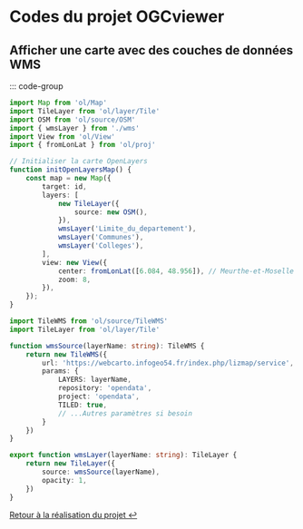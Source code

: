 # Codes du projet OGCviewer

## Afficher une carte avec des couches de données WMS

::: code-group

```typescript [map.ts]
import Map from 'ol/Map'
import TileLayer from 'ol/layer/Tile'
import OSM from 'ol/source/OSM'
import { wmsLayer } from './wms'
import View from 'ol/View'
import { fromLonLat } from 'ol/proj'

// Initialiser la carte OpenLayers
function initOpenLayersMap() {
    const map = new Map({
        target: id,
        layers: [
            new TileLayer({
                source: new OSM(),
            }),
            wmsLayer('Limite_du_departement'),
            wmsLayer('Communes'),
            wmsLayer('Colleges'),
        ],
        view: new View({
            center: fromLonLat([6.084, 48.956]), // Meurthe-et-Moselle
            zoom: 8,
        }),
    });
}
```

```typescript [wms.ts]
import TileWMS from 'ol/source/TileWMS'
import TileLayer from 'ol/layer/Tile'

function wmsSource(layerName: string): TileWMS {
    return new TileWMS({
        url: 'https://webcarto.infogeo54.fr/index.php/lizmap/service',
        params: {
            LAYERS: layerName,
            repository: 'opendata',
            project: 'opendata',
            TILED: true,
            // ...Autres paramètres si besoin
        }
    })
}

export function wmsLayer(layerName: string): TileLayer {
    return new TileLayer({
        source: wmsSource(layerName),
        opacity: 1,
    })
}
```

[Retour à la réalisation du projet ↩︎](/projects/creations/ogcviewer/realisation#wms-et-openlayers)